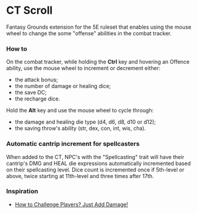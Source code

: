 # CT Scroll

Fantasy Grounds extension for the 5E ruleset that enables using the mouse wheel
to change the some "offense" abilities in the combat tracker.

### How to

On the combat tracker, while holding the **Ctrl** key and hovering an Offence
ability, use the mouse wheel to increment or decrement either:
- the attack bonus;
- the number of damage or healing dice;
- the save DC;
- the recharge dice.

Hold the **Alt** key and use the mouse wheel to cycle through:
- the damage and healing die type (d4, d6, d8, d10 or d12);
- the saving throw's ability (str, dex, con, int, wis, cha).

### Automatic cantrip increment for spellcasters

When added to the CT, NPC's with the "Spellcasting" trait will have their
cantrip's DMG and HEAL die expressions automatically incremented based on their
spellcasting level. Dice count is incremented once if 5th-level or above, twice
starting at 11th-level and three times after 17th.

### Inspiration

- [How to Challenge Players? Just Add Damage!](https://alphastream.org/index.php/2021/06/10/how-to-challenge-players-just-add-damage/)
